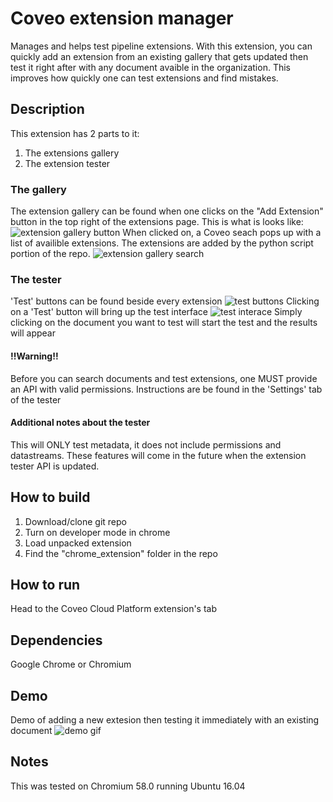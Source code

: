 # Coveo extension manager
Manages and helps test pipeline extensions. With this extension, you can quickly add an extension from an existing gallery that gets updated then test it right after with any document avaible in the organization. This improves how quickly one can test extensions and find mistakes.

## Description
This extension has 2 parts to it:
1. The extensions gallery
2. The extension tester

### The gallery
The extension gallery can be found when one clicks on the "Add Extension" button in the top right of the extensions page.
This is what is looks like:
![extension gallery button](https://user-images.githubusercontent.com/17149559/27692683-569b0ad6-5cb5-11e7-996f-1d4f8e12c08e.png)
When clicked on, a Coveo seach pops up with a list of availible extensions. The extensions are added by the python script portion of the repo.
![extension gallery search](https://user-images.githubusercontent.com/17149559/27692821-abeb7b88-5cb5-11e7-8b81-17793b94eb6f.png)

### The tester
'Test' buttons can be found beside every extension
![test buttons](https://user-images.githubusercontent.com/17149559/27692869-cd622802-5cb5-11e7-8c69-f93b6b88c5f1.png)
Clicking on a 'Test' button will bring up the test interface
![test interace](https://user-images.githubusercontent.com/17149559/27692962-0a287034-5cb6-11e7-8922-e645696dad24.png)
Simply clicking on the document you want to test will start the test and the results will appear

#### !!Warning!!
Before you can search documents and test extensions, one MUST provide an API with valid permissions.
Instructions are be found in the 'Settings' tab of the tester

#### Additional notes about the tester
This will ONLY test metadata, it does not include permissions and datastreams.
These features will come in the future when the extension tester API is updated.

## How to build
1. Download/clone git repo
2. Turn on developer mode in chrome
3. Load unpacked extension
4. Find the "chrome_extension" folder in the repo

## How to run
Head to the Coveo Cloud Platform extension's tab

## Dependencies
Google Chrome or Chromium

## Demo
Demo of adding a new extesion then testing it immediately with an existing document
![demo gif](https://user-images.githubusercontent.com/17149559/27694135-46eed5b4-5cb9-11e7-9ab3-dac634291270.gif)


## Notes
This was tested on Chromium 58.0 running Ubuntu 16.04